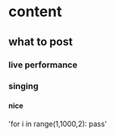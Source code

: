 # content
## what to post
### live performance
### singing
#### nice
'for i in range(1,1000,2): pass'
